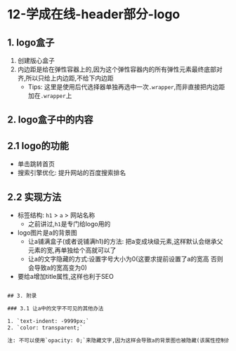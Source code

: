 # 12-学成在线-header部分-logo

## 1. logo盒子

1. 创建版心盒子
2. 内边距是给在弹性容器上的,因为这个弹性容器内的所有弹性元素最终底部对齐,所以只给上内边距,不给下内边距
    - Tips: 这里是使用后代选择器单独再选中一次`.wrapper`,而非直接把内边距加在`.wrapper`上

## 2. logo盒子中的内容

## 2.1 logo的功能

- 单击跳转首页
- 搜索引擎优化: 提升网站的百度搜索排名

## 2.2 实现方法

- 标签结构: `h1` > `a` > 网站名称
  - 之前讲过,`h1`是专门给logo用的
- logo图片是a的背景图
  - 让a铺满盒子(或者说铺满h1)的方法: 把a变成块级元素,这样默认会继承父元素的宽,再单独给个高就可以了
  - 让a的文字隐藏的方式:设置字号大小为0(这要求提前设置了a的宽高 否则会导致a的宽高变为0)
- 要给a增加title属性,这样也利于SEO

```html

## 3. 附录

### 3.1 让a中的文字不可见的其他办法

1. `text-indent: -9999px;`
2. `color: transparent;`

注: 不可以使用`opacity: 0;`来隐藏文字,因为这样会导致a的背景图也被隐藏(该属性控制的是元素的透明度,包括元素中背景图的透明度)